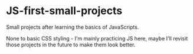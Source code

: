  # JS-first-small-projects
Small projects after learning the basics of JavaScripts.

None to basic CSS styling - I'm mainly practicing JS here, maybe I'll revisit those projects in the future to make them look better.
